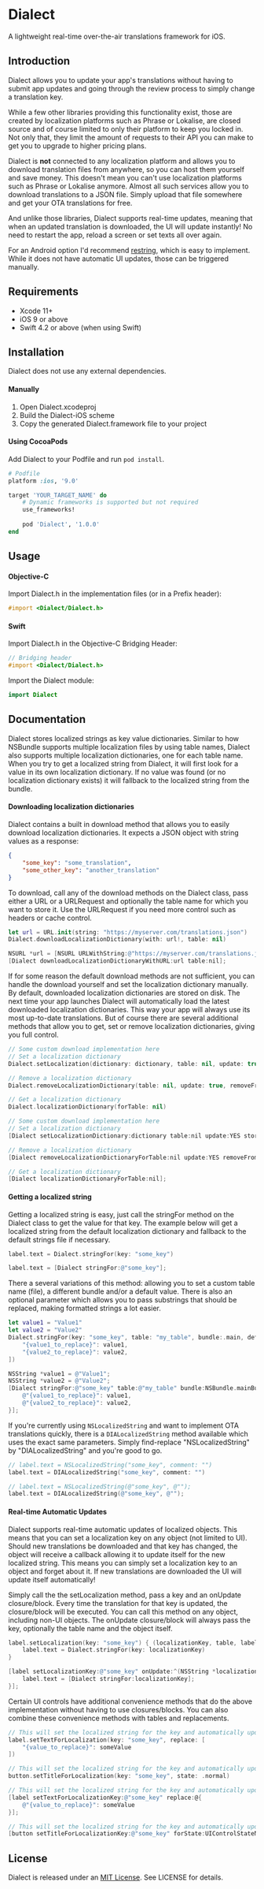 # Dialect

A lightweight real-time over-the-air translations framework for iOS.

## Introduction

Dialect allows you to update your app's translations without having to submit app updates and going through the review process to simply change a translation key. 

While a few other libraries providing this functionality exist, those are created by localization platforms such as Phrase or Lokalise, are closed source and of course limited to only their platform to keep you locked in. Not only that, they limit the amount of requests to their API you can make to get you to upgrade to higher pricing plans. 

Dialect is **not** connected to any localization platform and allows you to download translation files from anywhere, so you can host them yourself and save money. This doesn't mean you can't use localization platforms such as Phrase or Lokalise anymore. Almost all such services allow you to download translations to a JSON file. Simply upload that file somewhere and get your OTA translations for free.

And unlike those libraries, Dialect supports real-time updates, meaning that when an updated translation is downloaded, the UI will update instantly! No need to restart the app, reload a screen or set texts all over again.

For an Android option I'd recommend [restring](https://github.com/B3nedikt/restring), which is easy to implement. While it does not have automatic UI updates, those can be triggered manually.


## Requirements

- Xcode 11+
- iOS 9 or above
- Swift 4.2 or above (when using Swift)


## Installation

Dialect does not use any external dependencies.

#### Manually

1. Open Dialect.xcodeproj
2. Build the Dialect-iOS scheme
3. Copy the generated Dialect.framework file to your project

#### Using CocoaPods

Add Dialect to your Podfile and run `pod install`.

```ruby
# Podfile
platform :ios, '9.0'

target 'YOUR_TARGET_NAME' do
    # Dynamic frameworks is supported but not required
    use_frameworks!
	
    pod 'Dialect', '1.0.0'
end
```

## Usage

#### Objective-C

Import Dialect.h in the implementation files (or in a Prefix header):

```objectivec
#import <Dialect/Dialect.h>
```

#### Swift

Import Dialect.h in the Objective-C Bridging Header:

```objectivec
// Bridging header
#import <Dialect/Dialect.h>
```

Import the Dialect module:

```swift
import Dialect
```

## Documentation

Dialect stores localized strings as key value dictionaries. Similar to how NSBundle supports multiple localization files by using table names, Dialect also supports multiple localization dictionaries, one for each table name. When you try to get a localized string from Dialect, it will first look for a value in its own localization dictionary. If no value was found (or no localization dictionary exists) it will fallback to the localized string from the bundle.

#### Downloading localization dictionaries

Dialect contains a built in download method that allows you to easily download localization dictionaries. It expects a JSON object with string values as a response:

```json
{
    "some_key": "some_translation",
    "some_other_key": "another_translation"
}
```

To download, call any of the download methods on the Dialect class, pass either a URL or a URLRequest and optionally the table name for which you want to store it. Use the URLRequest if you need more control such as headers or cache control.

```swift
let url = URL.init(string: "https://myserver.com/translations.json")
Dialect.downloadLocalizationDictionary(with: url!, table: nil)
```

```objectivec
NSURL *url = [NSURL URLWithString:@"https://myserver.com/translations.json"];
[Dialect downloadLocalizationDictionaryWithURL:url table:nil];
```

If for some reason the default download methods are not sufficient, you can handle the download yourself and set the localization dictionary manually. By default, downloaded localization dictionaries are stored on disk. The next time your app launches Dialect will automatically load the latest downloaded localization dictionaries. This way your app will always use its most up-to-date translations. But of course there are several additional methods that allow you to get, set or remove localization dictionaries, giving you full control.

```swift
// Some custom download implementation here
// Set a localization dictionary
Dialect.setLocalization(dictionary: dictionary, table: nil, update: true, storeOnDisk: true)

// Remove a localization dictionary
Dialect.removeLocalizationDictionary(table: nil, update: true, removeFromDisk: true)

// Get a localization dictionary
Dialect.localizationDictionary(forTable: nil)
```

```objectivec
// Some custom download implementation here
// Set a localization dictionary
[Dialect setLocalizationDictionary:dictionary table:nil update:YES storeOnDisk:YES];

// Remove a localization dictionary
[Dialect removeLocalizationDictionaryForTable:nil update:YES removeFromDisk:YES];

// Get a localization dictionary
[Dialect localizationDictionaryForTable:nil];
```

#### Getting a localized string

Getting a localized string is easy, just call the stringFor method on the Dialect class to get the value for that key. The example below will get a localized string from the default localization dictionary and fallback to the default strings file if necessary.

```swift
label.text = Dialect.stringFor(key: "some_key")
```

```objectivec
label.text = [Dialect stringFor:@"some_key"];
```

There a several variations of this method: allowing you to set a custom table name (file), a different bundle and/or a default value. There is also an optional parameter which allows you to pass substrings that should be replaced, making formatted strings a lot easier.

```swift
let value1 = "Value1"
let value2 = "Value2"
Dialect.stringFor(key: "some_key", table: "my_table", bundle:.main, defaultValue: "", replace: [
    "{value1_to_replace}": value1,
    "{value2_to_replace}": value2,
])
```

```objectivec
NSString *value1 = @"Value1";
NSString *value2 = @"Value2";
[Dialect stringFor:@"some_key" table:@"my_table" bundle:NSBundle.mainBundle defaultValue:@"" replace:@{
    @"{value1_to_replace}": value1,
    @"{value2_to_replace}": value2,
}];
```

If you're currently using `NSLocalizedString` and want to implement OTA translations quickly, there is a `DIALocalizedString` method available which uses the exact same parameters. Simply find-replace "NSLocalizedString" by "DIALocalizedString" and you're good to go.

```swift
// label.text = NSLocalizedString("some_key", comment: "")
label.text = DIALocalizedString("some_key", comment: "")
```

```objectivec
// label.text = NSLocalizedString(@"some_key", @"");
label.text = DIALocalizedString(@"some_key", @"");
```

#### Real-time Automatic Updates

Dialect supports real-time automatic updates of localized objects. This means that you can set a localization key on any object (not limited to UI). Should new translations be downloaded and that key has changed, the object will receive a callback allowing it to update itself for the new localized string. This means you can simply set a localization key to an object and forget about it. If new translations are downloaded the UI will update itself automatically!

Simply call the the setLocalization method, pass a key and an onUpdate closure/block. Every time the translation for that key is updated, the closure/block will be executed. You can call this method on any object, including non-UI objects. The onUpdate closure/block will always pass the key, optionally the table name and the object itself.

```swift
label.setLocalization(key: "some_key") { (localizationKey, table, label) in
    label.text = Dialect.stringFor(key: localizationKey)
}
```

```objectivec
[label setLocalizationKey:@"some_key" onUpdate:^(NSString *localizationKey, NSString *table, UILabel *label) {
    label.text = [Dialect stringFor:localizationKey];
}];
```

Certain UI controls have additional convenience methods that do the above implementation without having to use closures/blocks. You can also combine these convenience methods with tables and replacements.

```swift
// This will set the localized string for the key and automatically update the label text should the value for that key change
label.setTextForLocalization(key: "some_key", replace: [
    "{value_to_replace}": someValue
])

// This will set the localized string for the key and automatically update the button title should the value for that key change
button.setTitleForLocalization(key: "some_key", state: .normal)
```

```objectivec
// This will set the localized string for the key and automatically update the label text should the value for that key change
[label setTextForLocalizationKey:@"some_key" replace:@{
    @"{value_to_replace}": someValue
}];

// This will set the localized string for the key and automatically update the button title should the value for that key change
[button setTitleForLocalizationKey:@"some_key" forState:UIControlStateNormal];
```

## License

Dialect is released under an [MIT License](https://opensource.org/licenses/MIT). See LICENSE for details.
